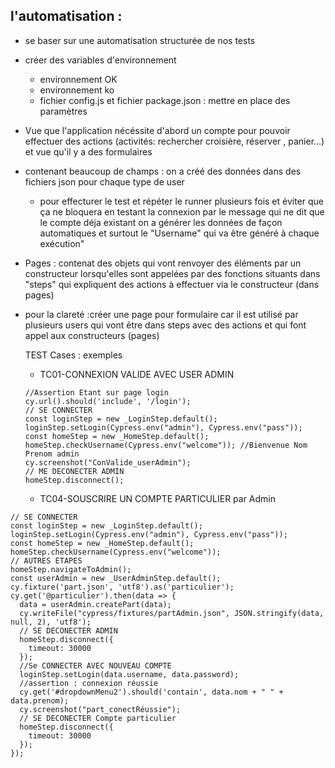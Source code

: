 ## l'automatisation :

- se baser sur une automatisation structurée de nos tests
- créer des variables d'environnement

  - environnement OK
  - environnement ko
  - fichier config.js et fichier package.json  : mettre en place des paramètres
- Vue que l'application nécéssite d'abord un compte pour pouvoir effectuer des actions (activités: rechercher croisière, réserver , panier...) et vue qu'il y a des formulaires
- contenant beaucoup de champs : on a créé des données dans des fichiers json pour chaque type de user

  - pour effecturer le test et répéter le runner plusieurs fois et éviter que ça ne bloquera en testant la connexion par le message qui ne dit que le compte déja existant
    on a générer les données de façon automatiques et surtout le "Username" qui va être généré à chaque exécution"
- Pages : contenat des objets  qui vont renvoyer des éléments par un constructeur lorsqu'elles sont appelées par des fonctions situants dans "steps" qui expliquent  des actions à effectuer
  via le constructeur (dans pages)
- pour la clareté :créer une page pour formulaire car il est utilisé par plusieurs users qui vont être dans steps avec des actions et qui font appel aux constructeurs (pages)

  TEST Cases : exemples

  - TC01-CONNEXION VALIDE AVEC USER ADMIN

  ```
  //Assertion Etant sur page login
  cy.url().should('include', '/login');
  // SE CONNECTER 
  const loginStep = new _LoginStep.default();
  loginStep.setLogin(Cypress.env("admin"), Cypress.env("pass"));
  const homeStep = new _HomeStep.default();
  homeStep.checkUsername(Cypress.env("welcome")); //Bienvenue Nom Prenom admin
  cy.screenshot("ConValide_userAdmin");
  // ME DECONECTER ADMIN
  homeStep.disconnect();
  ```


    - TC04-SOUSCRIRE UN COMPTE PARTICULIER par Admin

```
// SE CONNECTER
const loginStep = new _LoginStep.default();
loginStep.setLogin(Cypress.env("admin"), Cypress.env("pass"));
const homeStep = new _HomeStep.default();
homeStep.checkUsername(Cypress.env("welcome"));
// AUTRES ETAPES
homeStep.navigateToAdmin();
const userAdmin = new _UserAdminStep.default();
cy.fixture('part.json', 'utf8').as('particulier');
cy.get('@particulier').then(data => {
  data = userAdmin.createPart(data);
  cy.writeFile("cypress/fixtures/partAdmin.json", JSON.stringify(data, null, 2), 'utf8');
  // SE DECONECTER ADMIN
  homeStep.disconnect({
    timeout: 30000
  });
  //Se CONNECTER AVEC NOUVEAU COMPTE
  loginStep.setLogin(data.username, data.password);
  //assertion : connexion réussie
  cy.get('#dropdownMenu2').should('contain', data.nom + " " + data.prenom);
  cy.screenshot("part_conectRéussie");
  // SE DECONECTER Compte particulier
  homeStep.disconnect({
    timeout: 30000
  });
});
```

